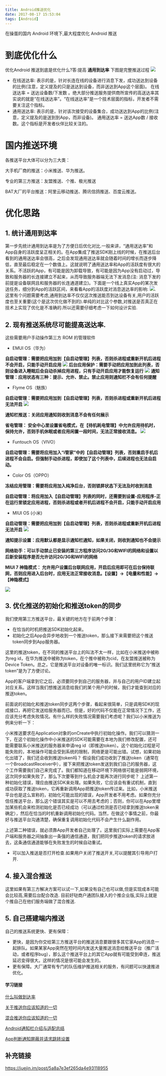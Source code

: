```yaml
---
title: Android推送优化
date: 2017-08-17 15:53:04
tags: [Android]
---
```

在操蛋的国内 Android 环境下,最大程度优化 Android 推送<!--more-->

# 到底优化什么
优化Android 推送到底是优化什么?答:提高 **通用到达率**
下图是完整推送过程
![](https://ws4.sinaimg.cn/large/006tNc79gy1fqjamtyv4fj30j60ct0w2.jpg)


- 在线送达率: 表示的是，针对长连在线的设备进行消息下发，成功送达到设备的比例(注意，定义提及的只是送达到设备，而非送达到App这个层面)。 在线送达率 = 送达设备数/下发数 。绝大部分推送服务提供商所宣传的高送达率其实说的就是“在线送达率”。“在线送达率”是一个技术层面的指标，开发者不需要关注这个指标。
- 通用送达率: 表示的是，针对该次接受的设备集合，成功送达到App的比例(注意，定义提及的是送到到App，而非设备)。 通用送达率 = 送达App数 / 接收数。这个指标是开发者伙伴比较关注的。


# 国内推送环境

各推送平台大体可以分为三大类：

  大手机厂商的推送：小米推送、华为推送。

  专业的第三方推送：友盟推送、个推、极光推送

  BAT大厂的平台推送：阿里云移动推送、腾讯信鸽推送、百度云推送。

# 优化思路
## 1. 统计通用到达率
第一步先统计通用到达率是为了方便日后优化对比.一般来讲，“通用送达率”和App自身的活跃度呈正相关的。在App集成了推送SDK刚上线的时候，在推送后台看到的通用送达率会很高，之后会发现通用送达率就会随着时间的增长而逐步降低，直至最后稳定在一个数值上。这就说明了通用送达率和App的活跃度有很大的关系。不活跃的App，有可能是因为卸载导致，有可能是因为App没有启动过，导致和服务器的长连接建立不起来，从而导致服务器端无法下发消息(注: 消息下发的前提是设备联网且和服务器的长连通道建立)。下面是一个线上真实App的某次发送任务，细分到App的活跃区间，来看看App的活跃度对消息送达率的影响:
![](https://ws4.sinaimg.cn/large/006tNc79gy1fqjamv40q0j30ga07kta2.jpg).
这里有个问题需要考虑,通用到达率不仅仅这次推送能否到达设备有关,用户的活跃度也至关重要(这个是这次优化做不到的).单纯的对比这个参数,对推送是否真正在技术上实现了优化是不准确的.所以还需要仔细考虑一下如何设计实验.
## 2. 现有推送系统尽可能提高送达率.
这些需要用户手动操作第三方 ROM 的管理软件
- EMUI OS（华为）

**自启动管理：需要把应用加到【自启动管理】列表，否则杀进程或重新开机后进程不会开启，只能手动开启应用**
![](https://ws4.sinaimg.cn/large/006tNc79gy1fqjamvru5mj30rs0ghdia.jpg)
**后台应用保护：需要手动把应用加到此列表，否则设备进入睡眠后会自动杀掉应用进程，只有手动开启应用才能恢复运行**
![](https://ws4.sinaimg.cn/large/006tNc79gy1fqjamw981fj30ya0f941a.jpg)
**通知管理：应用状态有三种：提示、允许、禁止。禁止应用则通知栏不会有任何提醒**

- Flyme OS（魅族）

**自启动管理：需要把应用加到【自启动管理】列表，否则杀进程或重新开机后进程无法开启**
![](https://ws1.sinaimg.cn/large/006tNc79gy1fqjamwoofoj30z00fkq5p.jpg)

**通知栏推送：关闭应用通知则收到消息不会有任何展示**

**省电管理： 安全中心里设置省电模式，在【待机耗电管理】中允许应用待机时，保持允许，否则手机休眠或者应用闲置一段时间，无法正常接收消息。**
![](https://ws3.sinaimg.cn/large/006tNc79gy1fqjamx6enaj30z00fk77a.jpg)

- Funtouch OS（VIVO）

**自启动管理：需要将应用加入“i管家”中的【自启动管理】列表，否则重启手机后进程不会自启。但强制手动杀进程，即使加了这个列表中，后续进程也无法自启动。**

- Color OS（OPPO）

**冻结应用管理：需要将应用加入纯净后台，否则锁屏状态下无法及时收到消息**

**自启动管理：将应用加入【自启动管理】列表的同时，还需要到设置-应用程序-正在运行里锁定应用进程，否则杀进程或者开机后进程不会开启，只能手动开启应用**


- MIUI OS (小米)

**自启动管理：需要把应用加到【自启动管理】列表，否则杀进程或重新开机后进程无法开启**
![](https://ws1.sinaimg.cn/large/006tNc79gy1fqjamy3adpj30sg0gv0uu.jpg)

**通知提示设置：应用默认都是显示通知栏通知，如果关闭，则收到通知也不会提示**

**网络助手：可以手动禁止已安装的第三方程序访问2G/3G和WIFI的网络和设置以后新安装程序是否允许访问2G/3G和WIFI的网络**

**MIUI 7 神隐模式： 允许用户设置后台联网应用，开启后应用即可在后台保持联网，否则应用进入后台时，应用无法正常接收消息。【设置】->【电量和性能】->【神隐模式】**

![](https://ws2.sinaimg.cn/large/006tNc79gy1fqjamz0o69j30z00fk0up.jpg)

## 3. 优化推送的初始化和推送token的同步
我们使用第三方推送平台，最关键的地方在于前两个步骤：

- 在恰当的时机把推送SDK初始化起来。
- 初始化之后App会异步地收到一个推送token，那么接下来需要把这个推送token同步到App服务器。

这里的推送token，在不同的推送平台上的叫法不太一样，比如在小米推送中被称为reg id，在华为推送中被称为token，在个推中被称为cid，在友盟推送被称为Device Token。总之，它是推送平台对设备的唯一标识。我们这里统称它为“推送token”是为了方便讨论。

App的客户端拿到它之后，必须要同步到自己的服务器，并与自己的用户ID建立起对应关系。这样当我们想推送消息给我们的某个用户的时候，我们才能查到对应的推送token。

前面说的初始化和推送token同步这两个步骤，看起来很简单，只是调用SDK的现成接口，再把它发送给服务器而已。但是，好的代码不仅能在正常情况下工作，还应该充分考虑失败情况。有什么样的失败情况需要我们考虑呢？我们以小米推送为例来分析一下：

小米推送要求在Application对象的onCreate中执行初始化操作。我们可以猜测一下，在这个初始化操作中小米推送的SDK可能需要在本地为我们修改配置，还可能需要联系小米推送的服务器来申请reg id（即推送token）。这个初始化过程是可能失败的，本地操作可能会受到系统的限制，网络更是可能出错。试想，如果初始化出错了，我们还会收到推送token吗？
假设我们成功收到了推送token（通常在一个BroadcastReceiver中），接下来把推送token发送到我们自己的服务器，这个工作需要我们自己来完成了。我们都知道在移动环境下网络很可能是弱网环境，这次同步如果失败了，那么下次要等到什么机会才能再次进行同步呢？
上述第一种初始化错误，理应由推送SDK来处理。如果失败，它应该会有重试机制，直到成功获取了推送token，它再重新调用App把推送token传过来。比如，小米推送平台也是这么宣称的，初始化可能出现的错误，App开发者不用考虑。如果你充分信任推送平台，那么这个错误其实是可以不用去考虑的；否则，你可以在App里增加某些机会来检测初始化是否已经成功（可以通过检测是否已经拿到推送token来确定），然后在恰当的时机重新调用初始化代码。当然，在做这个事情之前，你最好与推送平台沟通清楚，确保重复调用初始化代码不会产生什么副作用。

上述第二种错误，就必须靠App开发者自己处理了。这里我们实际上需要在App客户端和服务器之间抽象出一条强的通信通道，我们把同步推送token的请求放进去，这条通信通道能够在失败发生的时候自动重试。

- 可以加入推送是否打开检查.如果用户关闭了推送开关,可以提醒其引导用户打开.



## 4. 接入混合推送
这里如果有第三方解决方案可以试一下,如果没有自己也可以做,但是实现成本可能会比较高,需要后台配合改造.
目前好哒商户通团队接入的个推企业版,实际上就是个推自己在他们服务端做了混合推送.
## 5. 自己搭建端内推送
自己的推送系统更快、更有保障：
- 更快，是因为你交给第三方推送平台的推送消息要跟很多其它家App的消息一起排队。如果某家App突然在短时间内发送大量推送消息给推送平台（推广活动，或者程序bug），那么这个推送平台上的其它App就有可能受到牵连，推送延迟变得很大。这样的情况是很可能会发生的。
- 更有保障。大厂通常有专门的队伍维护推送相关的服务，有问题可以快速推进优化。

#### 学习链接

[什么叫做到达率](http://bbs.umeng.com/thread-8933-1-1.html)

[关于推送你应该知道的一切](http://blog.csdn.net/eclipsexys/article/details/52575602#t7)

[混合推送你应该知道的一切](https://juejin.im/post/57a19c012e958a0066715d0c)

[Android通知栏介绍与适配总结](http://iluhcm.com/2017/03/12/experience-of-adapting-to-android-notifications/)

[App判断通知屏蔽并请求跳转设置](http://feihu.blog/?p=524)

## 补充链接
https://juejin.im/post/5a8a7e3ef265da4e93118955
